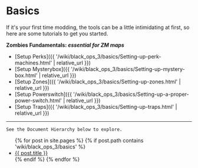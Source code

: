 # Basics

If it's your first time modding, the tools can be a little intimidating at first, so here are some tutorials to get you started.

**Zombies Fundamentals: _essential for ZM maps_**

- [Setup Perks]({{ '/wiki/black_ops_3/basics/Setting-up-perk-machines.html' | relative_url }})
- [Setup Mysterybox]({{ '/wiki/black_ops_3/basics/Setting-up-mystery-box.html' | relative_url }})
- [Setup Zones]({{ '/wiki/black_ops_3/basics/Setting-up-zones.html' | relative_url }})
- [Setup Powerswitch]({{ '/wiki/black_ops_3/basics/Setting-up-a-proper-power-switch.html' | relative_url }})
- [Setup Traps]({{ '/wiki/black_ops_3/basics/Setting-up-traps.html' | relative_url }})

---

`See the Document Hierarchy below to explore.`

<ul>
  {% for post in site.pages %}
    {% if post.path contains 'wiki/black_ops_3/basics' %}
    <li>
      <a href="{{ post.url | relative_url }}">{{ post.title }}</a>
    </li>
    {% endif %}
  {% endfor %}
</ul>